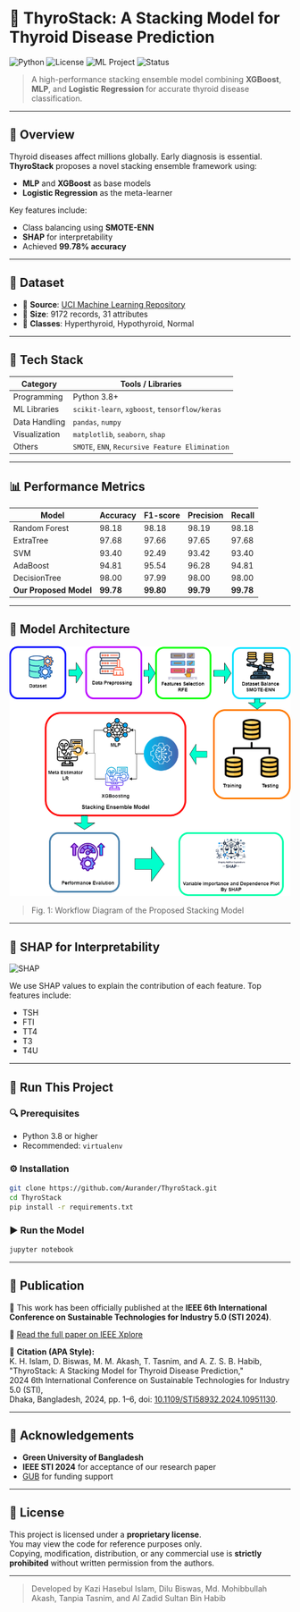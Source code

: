 
# 🧠 ThyroStack: A Stacking Model for Thyroid Disease Prediction

![Python](https://img.shields.io/badge/Python-3.8%2B-blue)
![License](https://img.shields.io/badge/License-MIT-green)
![ML Project](https://img.shields.io/badge/ML-Ensemble%20Learning-orange)
![Status](https://img.shields.io/badge/Status-Completed-brightgreen)

> A high-performance stacking ensemble model combining **XGBoost**, **MLP**, and **Logistic Regression** for accurate thyroid disease classification.

---

## 📌 Overview

Thyroid diseases affect millions globally. Early diagnosis is essential. **ThyroStack** proposes a novel stacking ensemble framework using:
- **MLP** and **XGBoost** as base models
- **Logistic Regression** as the meta-learner

Key features include:
- Class balancing using **SMOTE-ENN**
- **SHAP** for interpretability
- Achieved **99.78% accuracy**

---

## 📁 Dataset

- 📌 **Source**: [UCI Machine Learning Repository](https://archive.ics.uci.edu/ml/datasets/thyroid+disease)
- 🔢 **Size**: 9172 records, 31 attributes
- 🎯 **Classes**: Hyperthyroid, Hypothyroid, Normal

---

## 🔧 Tech Stack

| Category         | Tools / Libraries                          |
|------------------|--------------------------------------------|
| Programming      | Python 3.8+                                |
| ML Libraries     | `scikit-learn`, `xgboost`, `tensorflow/keras` |
| Data Handling    | `pandas`, `numpy`                          |
| Visualization    | `matplotlib`, `seaborn`, `shap`            |
| Others           | `SMOTE`, `ENN`, `Recursive Feature Elimination` |

---

## 📊 Performance Metrics

| Model              | Accuracy | F1-score | Precision | Recall |
|--------------------|----------|----------|-----------|--------|
| Random Forest      | 98.18    | 98.18    | 98.19     | 98.18  |
| ExtraTree          | 97.68    | 97.66    | 97.65     | 97.68  |
| SVM                | 93.40    | 92.49    | 93.42     | 93.40  |
| AdaBoost           | 94.81    | 95.54    | 96.28     | 94.81  |
| DecisionTree       | 98.00    | 97.99    | 98.00     | 98.00  |
| **Our Proposed Model** | **99.78** | **99.80** | **99.79** | **99.78** |

---

## 🧠 Model Architecture

![Workflow Diagram](./workflow_diagram.jpg)

> Fig. 1: Workflow Diagram of the Proposed Stacking Model

---

## 🧬 SHAP for Interpretability

![SHAP](https://raw.githubusercontent.com/slundberg/shap/master/docs/artwork/shap_diagram.png)

We use SHAP values to explain the contribution of each feature. Top features include:
- TSH
- FTI
- TT4
- T3
- T4U

---

## 🚀 Run This Project

### 🔍 Prerequisites
- Python 3.8 or higher
- Recommended: `virtualenv`

### ⚙️ Installation

```bash
git clone https://github.com/Aurander/ThyroStack.git
cd ThyroStack
pip install -r requirements.txt
```

### ▶️ Run the Model

```bash
jupyter notebook
```

---

## 📄 Publication

📝 This work has been officially published at the **IEEE 6th International Conference on Sustainable Technologies for Industry 5.0 (STI 2024)**.

🔗 [Read the full paper on IEEE Xplore](https://ieeexplore.ieee.org/document/10951130)

📘 **Citation (APA Style):**  
K. H. Islam, D. Biswas, M. M. Akash, T. Tasnim, and A. Z. S. B. Habib,  
"ThyroStack: A Stacking Model for Thyroid Disease Prediction,"  
2024 6th International Conference on Sustainable Technologies for Industry 5.0 (STI),  
Dhaka, Bangladesh, 2024, pp. 1–6, doi: [10.1109/STI58932.2024.10951130](https://doi.org/10.1109/STI58932.2024.10951130).

---

## 🤝 Acknowledgements

- **Green University of Bangladesh**
- **IEEE STI 2024** for acceptance of our research paper
- [GUB](https://publications.green.edu.bd/) for funding support

---

## 📄 License

This project is licensed under a **proprietary license**.  
You may view the code for reference purposes only.  
Copying, modification, distribution, or any commercial use is **strictly prohibited** without written permission from the authors.

---

> Developed by Kazi Hasebul Islam, Dilu Biswas, Md. Mohibbullah Akash, Tanpia Tasnim, and Al Zadid Sultan Bin Habib

